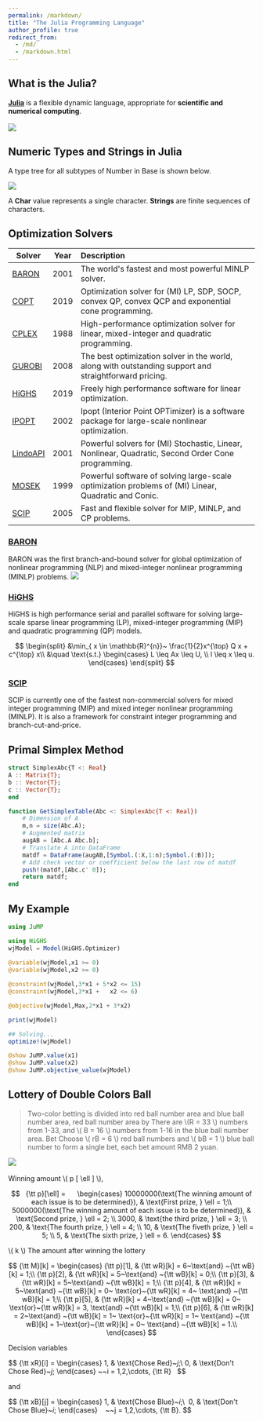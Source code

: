 ```yaml
---
permalink: /markdown/
title: "The Julia Programming Language"
author_profile: true
redirect_from: 
  - /md/
  - /markdown.html  
---
```


## What is the Julia?
**[Julia](https://julialang.org/)** is a flexible dynamic language, appropriate for **scientific and numerical computing**.   
<br/><img src='/images/juliagood.png'>



## Numeric Types and Strings in Julia  

A type tree for all subtypes of Number in Base is shown below. 

<img src='/images/numericaltypes.png'>

A **Char** value represents a single character. **Strings** are finite sequences of characters. 


## Optimization Solvers


| Solver                                                 | Year | Description                                                  | 
| ------------------------------------------------------ | ---- | :----------------------------------------------------------- | 
| [BARON](https://minlp.com/)                            | 2001 | The world's fastest and most powerful MINLP solver. | 
| [COPT](https://www.cardopt.com/copt)                   | 2019 | Optimization solver for (MI) LP, SDP, SOCP, convex QP, convex QCP and exponential cone programming. | 
| [CPLEX](https://www.ibm.com/analytics/cplex-optimizer) | 1988 | High-performance optimization solver for linear, mixed-integer and quadratic programming. | 
| [GUROBI](https://www.gurobi.com/)                      | 2008 | The best optimization solver in the world, along with outstanding support and straightforward pricing. | 
| [HiGHS](https://highs.dev/)                            | 2019 | Freely high performance software for linear optimization.   | 
| [IPOPT](https://github.com/coin-or/Ipopt)              | 2002 | Ipopt (Interior Point OPTimizer) is a software package for large-scale nonlinear optimization. | 
| [LindoAPI](https://www.lindo.com)                      | 2001 | Powerful solvers for (MI) Stochastic, Linear, Nonlinear, Quadratic, Second Order Cone programming. | 
| [MOSEK](https://www.mosek.com/)                        | 1999 | Powerful software of solving large-scale optimization problems of (MI) Linear, Quadratic and Conic.| 
| [SCIP](https://scipopt.org/)                           | 2005 | Fast and flexible solver for MIP, MINLP, and CP problems. | 

### [BARON](https://minlp.com/)    
 BARON was the first branch-and-bound solver for global optimization of nonlinear programming (NLP) and mixed-integer nonlinear programming (MINLP) problems. <img src='/images/baron.png'>
 
### [HiGHS](https://highs.dev/) 
HiGHS is high performance serial and parallel software for solving large-scale sparse linear programming (LP), mixed-integer programming (MIP) and quadratic programming (QP) models.

$$
 	\begin{split}
		&\min_{ x \in \mathbb{R}^{n}}~ \frac{1}{2}x^{\top} Q x + c^{\top} x\\
		&\quad \text{s.t.}  
		\begin{cases}
			L \leq Ax \leq U, \\
			l \leq x \leq u.
		\end{cases}
	\end{split}
$$

### [SCIP](https://scipopt.org/)  
SCIP is currently one of the fastest non-commercial solvers for mixed integer programming (MIP) and mixed integer nonlinear programming (MINLP). It is also a framework for constraint integer programming and branch-cut-and-price. 


## Primal Simplex Method

```julia
struct SimplexAbc{T <: Real}  
A :: Matrix{T};
b :: Vector{T};
c :: Vector{T};
end

function GetSimplexTable(Abc <: SimplexAbc{T <: Real})
	# Dimension of A
	m,n = size(Abc.A);
	# Augmented matrix                 
	augAB = [Abc.A Abc.b];
	# Translate A into DataFrame
	matdf = DataFrame(augAB,[Symbol.(:X,1:n);Symbol.(:B)]);    
	# Add check vector or coefficient below the last row of matdf
	push!(matdf,[Abc.c' 0]);
	return matdf;
end
```



## My Example     

```julia
using JuMP 

using HiGHS
wjModel = Model(HiGHS.Optimizer)  
 
@variable(wjModel,x1 >= 0)
@variable(wjModel,x2 >= 0) 

@constraint(wjModel,3*x1 + 5*x2 <= 15) 
@constraint(wjModel,3*x1 +   x2 <= 6)      

@objective(wjModel,Max,2*x1 + 3*x2)

print(wjModel)

## Solving...
optimize!(wjModel)

@show JuMP.value(x1)
@show JuMP.value(x2)
@show JuMP.objective_value(wjModel)  
```

## Lottery of Double Colors Ball                    
> Two-color betting is divided into red ball number area and blue ball number area, red ball number area by There are \\(R = 33 \\) numbers from 1-33, and \\( B = 16 \\) numbers from 1-16 in the blue ball number area. Bet Choose \\( rB = 6 \\) red ball numbers and \\( bB = 1 \\) blue ball number to form a single bet, each bet amount RMB 2 yuan.

 <img src='/images/ssqzjgz.png'>   

Winning amount \\( p [ \ell ] \\),

$$  
    {\tt p}[\ell] =     
    \begin{cases}
	10000000(\text{The winning amount of each issue is to be determined}), & \text{First prize, } \ell = 1;\\
	5000000(\text{The winning amount of each issue is to be determined}), & \text{Second prize, } \ell = 2; \\
        3000, & \text{the third prize, } \ell = 3; \\
        200, & \text{The fourth prize, } \ell = 4; \\
        10, & \text{The fiveth prize, } \ell = 5; \\
        5, & \text{The sixth prize, } \ell = 6. 
	\end{cases}
$$

\\( k \\) The amount after winning the lottery

$$
    {\tt M}[k] = 
    \begin{cases}
	{\tt p}[1], & {\tt wR}[k] = 6~\text{and} ~{\tt wB}[k] = 1;\\
	{\tt p}[2], & {\tt wR}[k] = 5~\text{and} ~{\tt wB}[k] = 0;\\
 	{\tt p}[3], & {\tt wR}[k] = 5~\text{and} ~{\tt wB}[k] = 1;\\
  	{\tt p}[4], & {\tt wR}[k] = 5~\text{and} ~{\tt wB}[k] = 0~ \text{or}~{\tt wR}[k] = 4~ \text{and} ~{\tt wB}[k] = 1;\\
  	{\tt p}[5], & {\tt wR}[k] = 4~\text{and} ~{\tt wB}[k] = 0~ \text{or}~{\tt wR}[k] = 3, \text{and} ~{\tt wB}[k] = 1;\\
       {\tt p}[6], & {\tt wR}[k] = 2~\text{and} ~{\tt wB}[k] = 1~ \text{or}~{\tt wR}[k] = 1~ \text{and} ~{\tt wB}[k] = 1~\text{or}~{\tt wR}[k] = 0~ \text{and} ~{\tt wB}[k] = 1.\\
	\end{cases}
$$
 
Decision variables      

$$
    {\tt xR}[i] = 
    \begin{cases}
	1, & \text{Chose Red}~$j$;\\
	0, & \text{Don't Chose Red}~$j$;
	\end{cases}
 ~~i = 1,2,\cdots, {\tt R}  
$$

and

$$
    {\tt xB}[j] = 
    \begin{cases} 
	1, & \text{Chose Blue}~$i$;\\ 
	0, & \text{Don't Chose Blue}~$i$;
    \end{cases}   
~~j = 1,2,\cdots, {\tt B}.
$$



